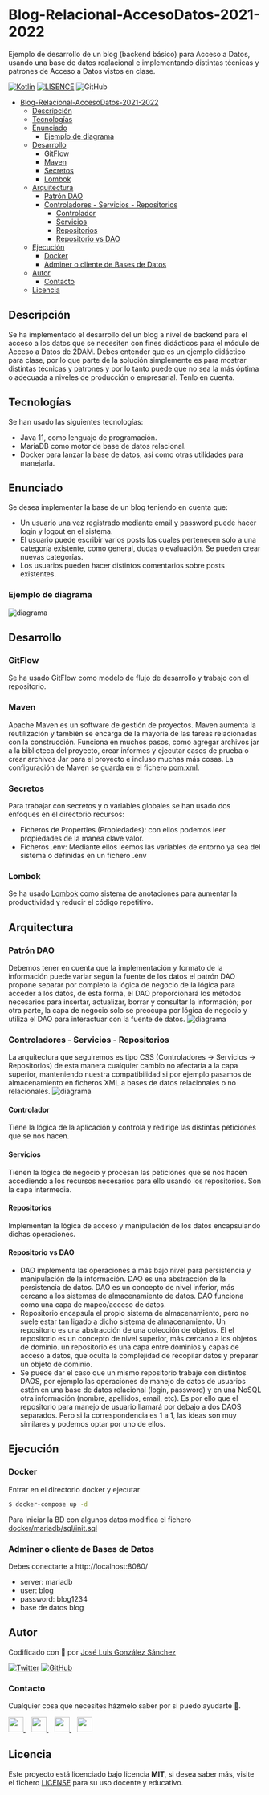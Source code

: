 # Blog-Relacional-AccesoDatos-2021-2022
Ejemplo de desarrollo de un blog (backend básico) para Acceso a Datos, usando una base de datos realacional e implementando distintas técnicas y patrones de Acceso a Datos vistos en clase.

[![Kotlin](https://img.shields.io/badge/Code-Java-blue)](https://www.java.com/es/)
[![LISENCE](https://img.shields.io/badge/Lisence-MIT-green)]()
![GitHub](https://img.shields.io/github/last-commit/joseluisgs/Blog-Relacional-AccesoDatos-2021-2022)

- [Blog-Relacional-AccesoDatos-2021-2022](#blog-relacional-accesodatos-2021-2022)
  - [Descripción](#descripción)
  - [Tecnologías](#tecnologías)
  - [Enunciado](#enunciado)
    - [Ejemplo de diagrama](#ejemplo-de-diagrama)
  - [Desarrollo](#desarrollo)
    - [GitFlow](#gitflow)
    - [Maven](#maven)
    - [Secretos](#secretos)
    - [Lombok](#lombok)
  - [Arquitectura](#arquitectura)
    - [Patrón DAO](#patrón-dao)
    - [Controladores - Servicios - Repositorios](#controladores---servicios---repositorios)
      - [Controlador](#controlador)
      - [Servicios](#servicios)
      - [Repositorios](#repositorios)
      - [Repositorio vs DAO](#repositorio-vs-dao)
  - [Ejecución](#ejecución)
    - [Docker](#docker)
    - [Adminer o cliente de Bases de Datos](#adminer-o-cliente-de-bases-de-datos)
  - [Autor](#autor)
    - [Contacto](#contacto)
  - [Licencia](#licencia)

## Descripción
Se ha implementado el desarrollo del un blog a nivel de backend para el acceso a los datos que se necesiten con fines didácticos para el módulo de Acceso a Datos de 2DAM.
Debes entender que es un ejemplo didáctico para clase, por lo que parte de la solución simplemente es para mostrar distintas técnicas y patrones y por lo tanto 
puede que no sea la más óptima o adecuada a niveles de producción o empresarial. Tenlo en cuenta.

## Tecnologías
Se han usado las siguientes tecnologías:
- Java 11, como lenguaje de programación.
- MariaDB como motor de base de datos relacional.
- Docker para lanzar la base de datos, así como otras utilidades para manejarla.

## Enunciado
Se desea implementar la base de un blog teniendo en cuenta que: 
- Un usuario una vez registrado mediante email y password puede hacer login y logout en el sistema.
- El usuario puede escribir varios posts los cuales pertenecen solo a una categoría existente, como general, dudas o evaluación. Se pueden crear nuevas categorías.
- Los usuarios pueden hacer distintos comentarios sobre posts existentes.

### Ejemplo de diagrama
![diagrama](./diagrams/Diagrams.png)

## Desarrollo
### GitFlow
Se ha usado GitFlow como modelo de flujo de desarrollo y trabajo con el repositorio.

### Maven
Apache Maven es un software de gestión de proyectos. Maven aumenta la reutilización y también se encarga de la mayoría 
de las tareas relacionadas con la construcción. Funciona en muchos pasos, como agregar archivos jar a la biblioteca del proyecto, 
crear informes y ejecutar casos de prueba o crear archivos Jar para el proyecto e incluso muchas más cosas.
La configuración de Maven se guarda en el fichero [pom.xml](./pom.xml).

### Secretos
Para trabajar con secretos y o variables globales se han usado dos enfoques en el directorio recursos:
- Ficheros de Properties (Propiedades): con ellos podemos leer propiedades de la manea clave valor.
- Ficheros .env: Mediante ellos leemos las variables de entorno ya sea del sistema o definidas en un fichero .env 

### Lombok
Se ha usado [Lombok](https://projectlombok.org/features/all) como sistema de anotaciones para aumentar la productividad 
y reducir el código repetitivo.

## Arquitectura
### Patrón DAO
Debemos tener en cuenta que la implementación y formato de la información puede variar según la fuente de los datos el patrón DAO propone separar por completo la lógica de negocio de la lógica para acceder a los datos, de esta forma, el DAO proporcionará los métodos necesarios para insertar, actualizar, borrar y consultar la información; por otra parte, la capa de negocio solo se preocupa por lógica de negocio y utiliza el DAO para interactuar con la fuente de datos.
![diagrama](./diagrams/dao.png)

### Controladores - Servicios - Repositorios
La arquitectura que seguiremos es tipo CSS (Controladores -> Servicios -> Repositorios) de esta manera cualquier cambio no afectaría a la capa superior, manteniendo nuestra compatibilidad si por ejemplo pasamos de almacenamiento en ficheros XML a bases de datos relacionales o no relacionales.
![diagrama](./diagrams/arquitectura.png)

#### Controlador 
Tiene la lógica de la aplicación y controla y redirige las distintas peticiones que se nos hacen.

#### Servicios
Tienen la lógica de negocio y procesan las peticiones que se nos hacen accediendo a los recursos necesarios para ello usando los repositorios. Son la capa intermedia.

#### Repositorios
Implementan la lógica de acceso y manipulación de los datos encapsulando dichas operaciones.

#### Repositorio vs DAO
- DAO implementa las operaciones a más bajo nivel para persistencia y manipulación de la información. DAO es una abstracción de la persistencia de datos. DAO es un concepto de nivel inferior, más cercano a los sistemas de almacenamiento de datos. DAO funciona como una capa de mapeo/acceso de datos.
- Repositorio encapsula el propio sistema de almacenamiento, pero no suele estar tan ligado a dicho sistema de almacenamiento. Un repositorio es una abstracción de una colección de objetos. El el repositorio es un concepto de nivel superior, más cercano a los objetos de dominio. un repositorio es una capa entre dominios y capas de acceso a datos, que oculta la complejidad de recopilar datos y preparar un objeto de dominio.
- Se puede dar el caso que un mismo repositorio trabaje con distintos DAOS, por ejemplo las operaciones de manejo de datos de usuarios estén en una base de datos relacional (login, password) y en una NoSQL otra información (nombre, apellidos, email, etc). Es por ello que el repositorio para manejo de usuario llamará por debajo a dos DAOS separados. Pero si la correspondencia es 1 a 1, las ideas son muy similares y podemos optar por uno de ellos.

## Ejecución
### Docker
Entrar en el directorio docker y ejecutar
```sh
$ docker-compose up -d
```
Para iniciar la BD con algunos datos modifica el fichero [docker/mariadb/sql/init.sql](docker/mariadb/sql/init-db.sql)


### Adminer o cliente de Bases de Datos
Debes conectarte a http://localhost:8080/
- server: mariadb
- user: blog
- password: blog1234 
- base de datos blog

## Autor

Codificado con :sparkling_heart: por [José Luis González Sánchez](https://twitter.com/joseluisgonsan)

[![Twitter](https://img.shields.io/twitter/follow/joseluisgonsan?style=social)](https://twitter.com/joseluisgonsan)
[![GitHub](https://img.shields.io/github/followers/joseluisgs?style=social)](https://github.com/joseluisgs)

### Contacto
<p>
  Cualquier cosa que necesites házmelo saber por si puedo ayudarte 💬.
</p>
<p>
    <a href="https://twitter.com/joseluisgonsan" target="_blank">
        <img src="https://i.imgur.com/U4Uiaef.png" 
    height="30">
    </a> &nbsp;&nbsp;
    <a href="https://github.com/joseluisgs" target="_blank">
        <img src="https://cdn.iconscout.com/icon/free/png-256/github-153-675523.png" 
    height="30">
    </a> &nbsp;&nbsp;
    <a href="https://www.linkedin.com/in/joseluisgonsan" target="_blank">
        <img src="https://upload.wikimedia.org/wikipedia/commons/thumb/c/ca/LinkedIn_logo_initials.png/768px-LinkedIn_logo_initials.png" 
    height="30">
    </a>  &nbsp;&nbsp;
    <a href="https://joseluisgs.github.io/" target="_blank">
        <img src="https://joseluisgs.github.io/favicon.png" 
    height="30">
    </a>
</p>


## Licencia

Este proyecto está licenciado bajo licencia **MIT**, si desea saber más, visite el fichero [LICENSE](./LICENSE) para su uso docente y educativo.
